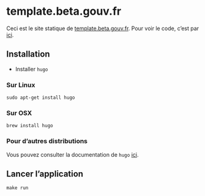 # template.beta.gouv.fr

Ceci est le site statique de [template.beta.gouv.fr](https://template.beta.gouv.fr).
Pour voir le code, c’est par [ici](https://github.com/thimy/template.beta.gouv.fr/tree/master/themes/template.beta.gouv.fr/static).


## Installation

* Installer `hugo`

### Sur Linux
```
sudo apt-get install hugo
```

### Sur OSX
```
brew install hugo
```

### Pour d’autres distributions
Vous pouvez consulter la documentation de `hugo` [ici](https://gohugo.io/getting-started/installing/).

## Lancer l’application

```make run```
